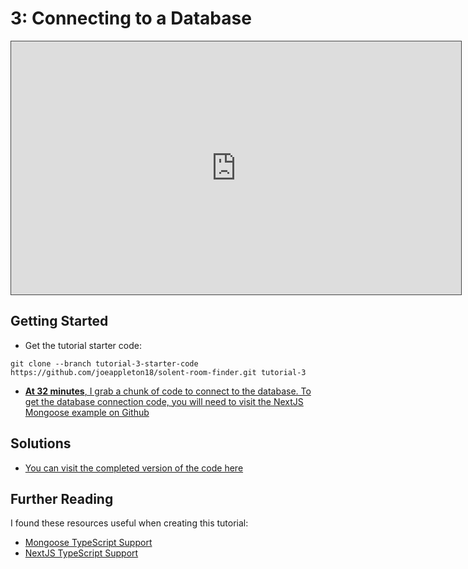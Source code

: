 # 3: Connecting to a Database

<iframe src="https://solent.cloud.panopto.eu/Panopto/Pages/Embed.aspx?id=cfa61226-e4f0-434f-bee5-af31012edb9c&autoplay=false&offerviewer=true&showtitle=true&showbrand=true&captions=true&interactivity=all" height="405" width="720" style="border: 1px solid #464646;" allowfullscreen allow="autoplay"></iframe>

## Getting Started

- Get the tutorial starter code:

`git clone --branch tutorial-3-starter-code https://github.com/joeappleton18/solent-room-finder.git tutorial-3`

- [**At 32 minutes**, I grab a chunk of code to connect to the database. To get the database connection code, you will need to visit the NextJS Mongoose example on Github](https://github.com/vercel/next.js/tree/canary/examples/with-mongodb-mongoose)

## Solutions

- [You can visit the completed version of the code here](https://github.com/joeappleton18/solent-room-finder/tree/tutorial-3-solutions)

## Further Reading

I found these resources useful when creating this tutorial:

- [Mongoose TypeScript Support](https://mongoosejs.com/docs/typescript.html)
- [NextJS TypeScript Support](https://nextjs.org/docs/basic-features/typescript)
